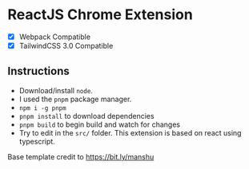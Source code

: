 # ReactJS Chrome Extension

- [x] Webpack Compatible
- [x] TailwindCSS 3.0 Compatible

## Instructions

- Download/install `node`.
- I used the `pnpm` package manager.
- `npm i -g pnpm`
- `pnpm install` to download dependencies
- `pnpm build` to begin build and watch for changes
- Try to edit in the `src/` folder. This extension is based on react using typescript.

Base template credit to <https://bit.ly/manshu>
